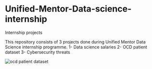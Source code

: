 # Unified-Mentor-Data-science-internship
Internship projects

This repository consists of 3 projects done during Unified Mentor Data Science internship programme.
1- Data science salaries
2- OCD patient dataset
3- Cybersecurity threats

![ocd patient dataset](https://github.com/user-attachments/assets/7411a6f3-308a-42f1-ba36-4fb644993246)
